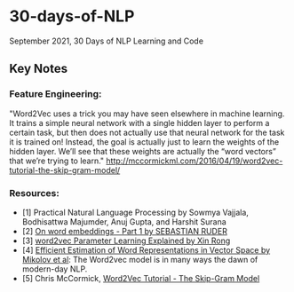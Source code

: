 # 30-days-of-NLP
September 2021, 30 Days of NLP Learning and Code

## Key Notes
### Feature Engineering:
"Word2Vec uses a trick you may have seen elsewhere in machine learning. It trains a simple neural network with a single hidden layer to perform a certain task, but then does not actually use that neural network for the task it is trained on! Instead, the goal is actually just to learn the weights of the hidden layer. We’ll see that these weights are actually the “word vectors” that we’re trying to learn." http://mccormickml.com/2016/04/19/word2vec-tutorial-the-skip-gram-model/

### Resources:
- [1] Practical Natural Language Processing by Sowmya Vajjala, Bodhisattwa Majumder, Anuj Gupta, and Harshit Surana
- [2] [On word embeddings - Part 1 by SEBASTIAN RUDER](https://ruder.io/word-embeddings-1/)
- [3] [word2vec Parameter Learning Explained by Xin Rong](https://arxiv.org/pdf/1411.2738.pdf)
- [4] [Efficient Estimation of Word Representations in Vector Space by Mikolov et al](https://arxiv.org/pdf/1301.3781.pdf): The Word2vec model is in many ways the dawn of modern-day NLP.
- [5] Chris McCormick, [Word2Vec Tutorial - The Skip-Gram Model](http://mccormickml.com/2016/04/19/word2vec-tutorial-the-skip-gram-model/)

